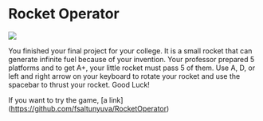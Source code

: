 # Rocket Operator

![](https://github.com/fsaltunyuva/RocketOperator/blob/main/Image-Gifs/Rocket%20Operator.gif)

You finished your final project for your college. It is a small rocket that can generate infinite fuel because of your invention. Your professor prepared 5 platforms and to get A+, your little rocket must pass 5 of them. Use A, D, or left and right arrow on your keyboard to rotate your rocket and use the spacebar to thrust your rocket. Good Luck!

If you want to try the game, [a link] (https://github.com/fsaltunyuva/RocketOperator)
